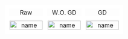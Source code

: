 
<table style="border-collapse: collapse;width: 100%;">

  <tr>
  <td style="border: 10px solid white; padding: 0px; text-align: center;width: 25%">Raw</td>
  <td style="border: 10px solid white; padding: 0px; text-align: center;width: 25%">W.O. GD</td>
  <td style="border: 10px solid white; padding: 0px; text-align: center;width: 25%">GD</td>
  </tr>


  <tr>
    <td style="border: 10px solid white; padding: 2px; text-align: center;"><img src="https://xiaolan-1317307543.cos.ap-guangzhou.myqcloud.com/2436249A%20squirrel%20and%20a%20ball.jpg" alt="name" style="width: 100%; height: auto;"></td>
    <td style="border: 10px solid white; padding: 2px; text-align: center;"><img src="https://xiaolan-1317307543.cos.ap-guangzhou.myqcloud.com/2436249A%20squirrel%20and%20a%20ball_edited.jpg" alt="name" style="width: 100%; height: auto;"></td>
    <td style="border: 10px solid white; padding: 2px; text-align: center;"><img src="https://xiaolan-1317307543.cos.ap-guangzhou.myqcloud.com/852_A%20elephant%20and%20a%20lemon.jpg" alt="name" style="width: 100%; height: auto;"></td>
  </tr>


</table>
